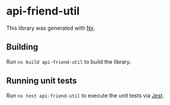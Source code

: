 # api-friend-util

This library was generated with [Nx](https://nx.dev).

## Building

Run `nx build api-friend-util` to build the library.

## Running unit tests

Run `nx test api-friend-util` to execute the unit tests via [Jest](https://jestjs.io).
